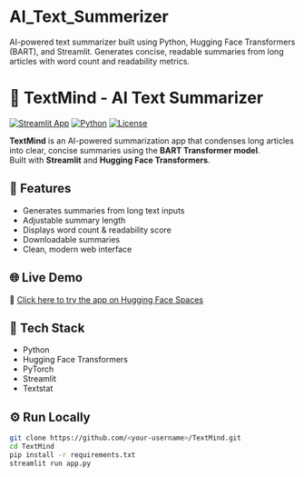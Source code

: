 # AI_Text_Summerizer
AI-powered text summarizer built using Python, Hugging Face Transformers (BART), and Streamlit. Generates concise, readable summaries from long articles with word count and readability metrics.


# 🧠 TextMind - AI Text Summarizer

[![Streamlit App](https://img.shields.io/badge/Live%20Demo-TextMind-brightgreen)](https://textmind.streamlit.app/)
[![Python](https://img.shields.io/badge/Python-3.10+-blue)]()
[![License](https://img.shields.io/badge/License-MIT-lightgrey)]()

**TextMind** is an AI-powered summarization app that condenses long articles into clear, concise summaries using the **BART Transformer model**.  
Built with **Streamlit** and **Hugging Face Transformers**.

## 🚀 Features
- Generates summaries from long text inputs
- Adjustable summary length
- Displays word count & readability score
- Downloadable summaries
- Clean, modern web interface

## 🌐 Live Demo
🔗 [Click here to try the app on Hugging Face Spaces](https://d-hetalpatel-textmind.hf.space)


## 🧩 Tech Stack
- Python
- Hugging Face Transformers
- PyTorch
- Streamlit
- Textstat

## ⚙️ Run Locally
```bash
git clone https://github.com/<your-username>/TextMind.git
cd TextMind
pip install -r requirements.txt
streamlit run app.py
